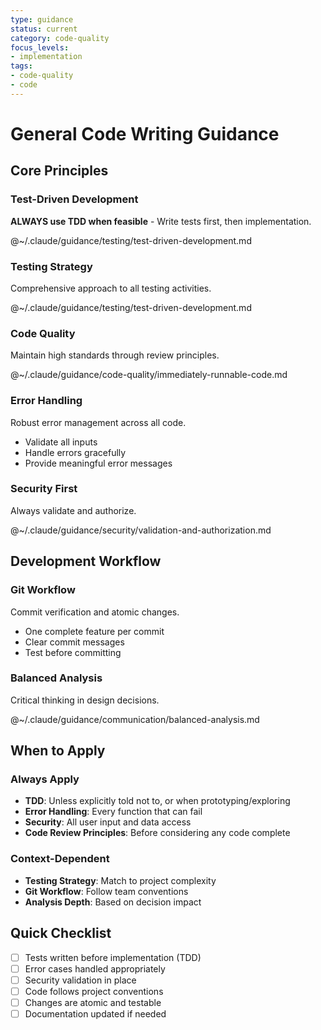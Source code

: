 ```yaml
---
type: guidance
status: current
category: code-quality
focus_levels:
- implementation
tags:
- code-quality
- code
---
```


# General Code Writing Guidance

## Core Principles

### Test-Driven Development
**ALWAYS use TDD when feasible** - Write tests first, then implementation.

@~/.claude/guidance/testing/test-driven-development.md

### Testing Strategy
Comprehensive approach to all testing activities.

@~/.claude/guidance/testing/test-driven-development.md

### Code Quality
Maintain high standards through review principles.

@~/.claude/guidance/code-quality/immediately-runnable-code.md

### Error Handling
Robust error management across all code.
- Validate all inputs
- Handle errors gracefully
- Provide meaningful error messages

### Security First
Always validate and authorize.

@~/.claude/guidance/security/validation-and-authorization.md

## Development Workflow

### Git Workflow
Commit verification and atomic changes.
- One complete feature per commit
- Clear commit messages
- Test before committing

### Balanced Analysis
Critical thinking in design decisions.

@~/.claude/guidance/communication/balanced-analysis.md

## When to Apply

### Always Apply
- **TDD**: Unless explicitly told not to, or when prototyping/exploring
- **Error Handling**: Every function that can fail
- **Security**: All user input and data access
- **Code Review Principles**: Before considering any code complete

### Context-Dependent
- **Testing Strategy**: Match to project complexity
- **Git Workflow**: Follow team conventions
- **Analysis Depth**: Based on decision impact

## Quick Checklist
- [ ] Tests written before implementation (TDD)
- [ ] Error cases handled appropriately
- [ ] Security validation in place
- [ ] Code follows project conventions
- [ ] Changes are atomic and testable
- [ ] Documentation updated if needed